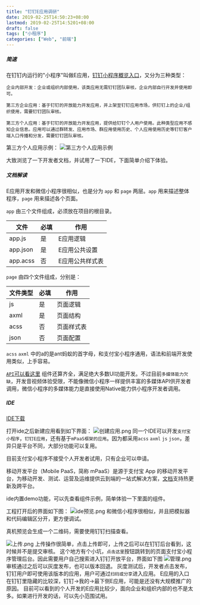 ```yaml
---
title: "钉钉E应用调研"
date: 2019-02-25T14:50:23+08:00
lastmod: 2019-02-25T14:5201+08:00
draft: false
tags: ["小程序"]
categories: ["Web", "前端"]
---
```


##### 简速


在钉钉内运行的"小程序"叫做E应用，[钉钉小程序概览入口](https://open-doc.dingtalk.com/microapp?spm=a2115p.8777639.4570797.11.22baa7dblUfzqH)，又分为三种类型：
```
企业内部开发：企业或组织内部使用，该类应用无需钉钉团队审核，企业内部自行开发并使用即可。

第三方企业应用：基于钉钉的开放能力开发应用，并上架至钉钉应用市场，供钉钉上的企业/组织使用，需要钉钉团队审核。

第三方个人应用：基于钉钉的开放能力开发应用，提供给钉钉个人用户使用。此种类型应用不感知企业信息。应用可以通过群转发、应用市场、群应用使用历史、个人应用使用历史等钉钉客户端入口传播和分发，需要钉钉团队审核。
```
第三方个人应用示例：
![第三方个人应用示例](https://cdn-pub.yuque.com/lark/0/2018/png/18251/1530586998522-f0e59135-db9b-4633-996a-e11ea69a7cde.png)

大致浏览了一下开发者文档，并试用了一下IDE，下面简单介绍下体验。
##### 文档解读

E应用开发和微信小程序很相似，也是分为 `app` 和 `page` 两层。`app` 用来描述整体程序，`page` 用来描述各个页面。

`app` 由三个文件组成，必须放在项目的根目录。

文件 | 必填 | 作用
----- | ----- | -----
app.js | 是 | E应用逻辑
app.json | 是  | E应用公共设置
app.acss | 否 | E应用公共样式表

`page` 由四个文件组成，分别是：

文件类型 | 必填 | 作用
----- | ----- | -----
js | 是 | 页面逻辑
axml | 是 | 页面结构
acss | 否 | 页面样式表
json | 否 | 页面配置

`acss` `axml` 中的a的是ant蚂蚁的首字母，和支付宝小程序通用，语法和前端开发使用类似，上手容易。


[`API`可以看这里](https://open-doc.dingtalk.com/microapp/dev/framework-app)
组件还算齐全，满足绝大多数UI功能开发。不过目前`多媒体能力欠缺`，开发音视频体验受限，不能像微信小程序一样提供丰富的多媒体API供开发者调用，微信小程序的多媒体能力是直接使用Native能力供小程序开发者调用。

##### IDE
[IDE下载](https://open-doc.dingtalk.com/microapp/kn6zg7/zunrdk)

打开ide之后新建应用看到如下界面：
![创建应用.png](https://upload-images.jianshu.io/upload_images/273788-101e22d655899c9f.png?imageMogr2/auto-orient/strip%7CimageView2/2/w/1240)
同一个IDE可以开发`支付宝小程序`，`钉钉E应用`，还有基于`mPaaS框架的应用`。因为都采用`acss` `axml` `js` `json`，差异只是平台不同，大部分功能可以复用。

目前支付宝小程序不接受个人开发者试用，只有企业可以申请。

移动开发平台（Mobile PaaS，简称 mPaaS）是源于支付宝 App 的移动开发平台，为移动开发、测试、运营及运维提供云到端的一站式解决方案，[文档](https://tech.antfin.com/docs/2/49549)支持热更新及跨平台。

ide内置demo功能，可以先查看组件示例，简单体验一下里面的组件。

工程打开后的界面如下图：
![ide预览.png](https://upload-images.jianshu.io/upload_images/273788-d4258e02b814cbe5.png?imageMogr2/auto-orient/strip%7CimageView2/2/w/1240) 和微信小程序很相似，并且把模拟器和代码编辑区分开，更方便调试。

真机预览会生成一个二维码，需要使用钉钉扫描查看。

![上传.png](https://upload-images.jianshu.io/upload_images/273788-5cd919ec302e45d6.png?imageMogr2/auto-orient/strip%7CimageView2/2/w/1240)
上传操作很简单，点击上传即可，上传之后可以在钉钉后台看到，这时候并不是提交审核。
这个地方有个小坑，`点击这里`按钮跳转到的页面支付宝小程序管理后台。因此需要用户自己搜索进入钉钉开放平台，界面如下图
![管理.png](https://upload-images.jianshu.io/upload_images/273788-d429d2bc5b5f649f.png?imageMogr2/auto-orient/strip%7CimageView2/2/w/1240)
审核通过之后可以灰度发布，也可以版本回退。
灰度测试后，开发者点击发布，钉钉用户即可使用该版本的应用，用户可通过`扫码或分享`进入应用。
E应用的入口在钉钉里隐藏的比较深，钉钉->我的->最下侧E应用，可能是还没有大规模推广的原因。
目前可以看到的个人开发的E应用比较少，面向企业和组织内部的也不是太多。如果进行开发的话，可以先小范围试用。







